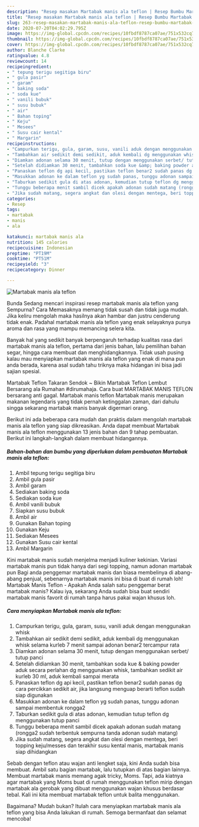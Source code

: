 ```yaml
---
description: "Resep masakan Martabak manis ala teflon | Resep Bumbu Martabak manis ala teflon Yang Paling Enak"
title: "Resep masakan Martabak manis ala teflon | Resep Bumbu Martabak manis ala teflon Yang Paling Enak"
slug: 263-resep-masakan-martabak-manis-ala-teflon-resep-bumbu-martabak-manis-ala-teflon-yang-paling-enak
date: 2020-07-20T04:02:29.795Z
image: https://img-global.cpcdn.com/recipes/10fbdf8787ca07ae/751x532cq70/martabak-manis-ala-teflon-foto-resep-utama.jpg
thumbnail: https://img-global.cpcdn.com/recipes/10fbdf8787ca07ae/751x532cq70/martabak-manis-ala-teflon-foto-resep-utama.jpg
cover: https://img-global.cpcdn.com/recipes/10fbdf8787ca07ae/751x532cq70/martabak-manis-ala-teflon-foto-resep-utama.jpg
author: Blanche Clarke
ratingvalue: 4.8
reviewcount: 14
recipeingredient:
- " tepung terigu segitiga biru"
- " gula pasir"
- " garam"
- " baking soda"
- " soda kue"
- " vanili bubuk"
- " susu bubuk"
- " air"
- " Bahan toping"
- " Keju"
- " Mesees"
- " Susu cair kental"
- " Margarin"
recipeinstructions:
- "Campurkan terigu, gula, garam, susu, vanili aduk dengan menggunakan whisk"
- "Tambahkan air sedikit demi sedikit, aduk kembali dg menggunakan whisk selama kurleb 7 menit sampai adonan benar2 tercampur rata"
- "Diamkan adonan selama 30 menit, tutup dengan menggunakan serbet/ tutup panci"
- "Setelah didiamkan 30 menit, tambahkan soda kue &amp; baking powder aduk secara perlahan dg menggunakan whisk, tambahkan sedikit air kurleb 30 ml, aduk kembali sampai merata"
- "Panaskan teflon dg api kecil, pastikan teflon benar2 sudah panas dg cara percikkan sedikit air, jika langsung menguap berarti teflon sudah siap digunakan"
- "Masukkan adonan ke dalam teflon yg sudah panas, tunggu adonan sampai membentuk rongga2"
- "Taburkan sedikit gula di atas adonan, kemudian tutup teflon dg menggunakan tutup panci"
- "Tunggu beberapa menit sambil dicek apakah adonan sudah matang (rongga2 sudah terbentuk sempurna tanda adonan sudah matang)"
- "Jika sudah matang, segera angkat dan olesi dengan mentega, beri topping keju/messes dan terakhir susu kental manis, martabak manis siap dihidangkan"
categories:
- Resep
tags:
- martabak
- manis
- ala

katakunci: martabak manis ala 
nutrition: 145 calories
recipecuisine: Indonesian
preptime: "PT19M"
cooktime: "PT51M"
recipeyield: "3"
recipecategory: Dinner

---
```



![Martabak manis ala teflon](https://img-global.cpcdn.com/recipes/10fbdf8787ca07ae/751x532cq70/martabak-manis-ala-teflon-foto-resep-utama.jpg)

Bunda Sedang mencari inspirasi resep martabak manis ala teflon yang Sempurna? Cara Memasaknya memang tidak susah dan tidak juga mudah. Jika keliru mengolah maka hasilnya akan hambar dan justru cenderung tidak enak. Padahal martabak manis ala teflon yang enak selayaknya punya aroma dan rasa yang mampu memancing selera kita.

Banyak hal yang sedikit banyak berpengaruh terhadap kualitas rasa dari martabak manis ala teflon, pertama dari jenis bahan, lalu pemilihan bahan segar, hingga cara membuat dan menghidangkannya. Tidak usah pusing kalau mau menyiapkan martabak manis ala teflon yang enak di mana pun anda berada, karena asal sudah tahu triknya maka hidangan ini bisa jadi sajian spesial.

Martabak Teflon Takaran Sendok ~ Bikin Martabak Teflon Lembut Bersarang ala Rumahan #dirumahaja. Cara buat MARTABAK MANIS TEFLON bersarang anti gagal. Martabak manis teflon Martabak manis merupakan makanan legendaris yang tidak pernah ketinggalan zaman, dari dahulu singga sekarang martabak manis banyak digermari orang.


Berikut ini ada beberapa cara mudah dan praktis dalam mengolah martabak manis ala teflon yang siap dikreasikan. Anda dapat membuat Martabak manis ala teflon menggunakan 13 jenis bahan dan 9 tahap pembuatan. Berikut ini langkah-langkah dalam membuat hidangannya.

<!--inarticleads1-->

##### Bahan-bahan dan bumbu yang diperlukan dalam pembuatan Martabak manis ala teflon:

1. Ambil  tepung terigu segitiga biru
1. Ambil  gula pasir
1. Ambil  garam
1. Sediakan  baking soda
1. Sediakan  soda kue
1. Ambil  vanili bubuk
1. Siapkan  susu bubuk
1. Ambil  air
1. Gunakan  Bahan toping
1. Gunakan  Keju
1. Sediakan  Mesees
1. Gunakan  Susu cair kental
1. Ambil  Margarin


Kini martabak manis sudah menjelma menjadi kuliner kekinian. Variasi martabak manis pun tidak hanya dari segi topping, namun adonan martabak pun Bagi anda penggemar martabak manis dan biasa membelinya di abang-abang penjual, sebenarnya martabak manis ini bisa di buat di rumah loh! Martabak Manis Teflon - Apakah Anda salah satu penggemar berat martabak manis? Kalau iya, sekarang Anda sudah bisa buat sendiri martabak manis favorit di rumah tanpa harus pakai wajan khusus loh. 

<!--inarticleads2-->

##### Cara menyiapkan Martabak manis ala teflon:

1. Campurkan terigu, gula, garam, susu, vanili aduk dengan menggunakan whisk
1. Tambahkan air sedikit demi sedikit, aduk kembali dg menggunakan whisk selama kurleb 7 menit sampai adonan benar2 tercampur rata
1. Diamkan adonan selama 30 menit, tutup dengan menggunakan serbet/ tutup panci
1. Setelah didiamkan 30 menit, tambahkan soda kue &amp; baking powder aduk secara perlahan dg menggunakan whisk, tambahkan sedikit air kurleb 30 ml, aduk kembali sampai merata
1. Panaskan teflon dg api kecil, pastikan teflon benar2 sudah panas dg cara percikkan sedikit air, jika langsung menguap berarti teflon sudah siap digunakan
1. Masukkan adonan ke dalam teflon yg sudah panas, tunggu adonan sampai membentuk rongga2
1. Taburkan sedikit gula di atas adonan, kemudian tutup teflon dg menggunakan tutup panci
1. Tunggu beberapa menit sambil dicek apakah adonan sudah matang (rongga2 sudah terbentuk sempurna tanda adonan sudah matang)
1. Jika sudah matang, segera angkat dan olesi dengan mentega, beri topping keju/messes dan terakhir susu kental manis, martabak manis siap dihidangkan


Sebab dengan teflon atau wajan anti lengket saja, kini Anda sudah bisa membuat. Ambil satu bagian martabak, lalu tutupkan di atas bagian lainnya. Membuat martabak manis memang agak tricky, Moms. Tapi, ada kiatnya agar martabak yang Moms buat di rumah menggunakan teflon mirip dengan martabak ala gerobak yang dibuat menggunakan wajan khusus berdasar tebal. Kali ini kita membuat martabak teflon untuk balita menggunakan. 

Bagaimana? Mudah bukan? Itulah cara menyiapkan martabak manis ala teflon yang bisa Anda lakukan di rumah. Semoga bermanfaat dan selamat mencoba!
